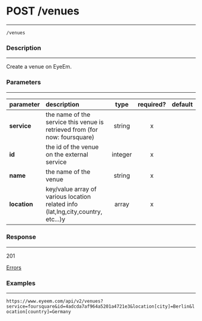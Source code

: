 # POST /venues    
***
`/venues`

### Description
***
Create a venue on EyeEm.

### Parameters
***

|parameter| description| type |required? |default|
|:---------|:--------------|:----------:|:------------:|:------------:|
|**service**|the name of the service this venue is retrieved from (for now: foursquare)|string|x||
|**id**| the id of the venue on the external service|integer|x||
|**name**|the name of the venue|string|x||
|**location**|key/value array of various location related info (lat,lng,city,country, etc...)y|array|x||

### Response
***


201



[Errors](https://github.com/eyeem/API/blob/master/resources/errors.md)

### Examples
***

`https://www.eyeem.com/api/v2/venues?service=foursquare&id=4adcda7af964a5201a4721e3&location[city]=Berlin&location[country]=Germany`






